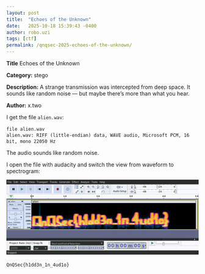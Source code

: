 ```yaml
---
layout: post
title:  "Echoes of the Unknown"
date:   2025-10-18 15:39:43 -0400
author: robo.uzi
tags: [ctf]
permalink: /qnqsec-2025-echoes-of-the-unknown/
---
```


**Title** Echoes of the Unknown

**Category:** stego

**Description:** A strange transmission was intercepted from deep space. It sounds like random noise — but maybe there’s more than what you hear.

**Author:** x.two

I get the file `alien.wav`:
```shell
file alien.wav  
alien.wav: RIFF (little-endian) data, WAVE audio, Microsoft PCM, 16 bit, mono 22050 Hz
```
The audio sounds like random noise. 

I open the file with audacity and switch the view from waveform to spectrogram:

![Alt text](/images/audio.png)

`QnQSec{h1dd3n_1n_4ud1o}`